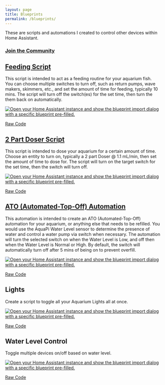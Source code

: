 ```yaml
---
layout: page
title: Blueprints
permalink: /blueprints/
---
```

These are scripts and automations I created to control other devices within Home Assistant.  
### [Join the Community](https://community.home-assistant.io/u/therealfalsereality/activity/topics)

## [Feeding Script](https://community.home-assistant.io/t/turn-off-switches-to-feed-your-fish-for-a-certain-amount-of-time-then-turn-back-on-aquarium-script/600544)
This script is intended to act as a feeding routine for your aquarium fish. You can choose multiple switches to turn off, such as return pumps, wave makers, skimmers, etc., and set the amount of time for feeding, typically 10 mins. The script will turn off the switch(es) for the set time, then turn the them back on automatically.

[![Open your Home Assistant instance and show the blueprint import dialog with a specific blueprint pre-filled.](https://my.home-assistant.io/badges/blueprint_import.svg)](https://my.home-assistant.io/redirect/blueprint_import/?blueprint_url=https%3A%2F%2Fgist.github.com%2FTheRealFalseReality%2F06d34488d84e81916768129b0398de25)

[Raw Code](https://gist.github.com/TheRealFalseReality/06d34488d84e81916768129b0398de25)

## [2 Part Doser Script](https://community.home-assistant.io/t/turn-on-a-switch-to-activate-doser-equipment-for-a-certain-amount-of-time-aquarium-script/600546)

This script is intended to dose your aquarium for a certain amount of time. Choose an entity to turn on, typically a 2 part Doser @ 1.1 mL/min, then set the amount of time to dose for. The script will turn on the target switch for the set time, then the switch will turn off.

[![Open your Home Assistant instance and show the blueprint import dialog with a specific blueprint pre-filled.](https://my.home-assistant.io/badges/blueprint_import.svg)](https://my.home-assistant.io/redirect/blueprint_import/?blueprint_url=https%3A%2F%2Fgist.github.com%2FTheRealFalseReality%2F9fd8f929b5f6cc32f6e8a67cd8104941)

[Raw Code](https://gist.github.com/TheRealFalseReality/9fd8f929b5f6cc32f6e8a67cd8104941)

## [ATO (Automated-Top-Off) Automation](https://community.home-assistant.io/t/create-ato-automation-control-switches-based-off-binary-sensor-aquarium-automation/600941)

This automation is intended to create an ATO (Automated-Top-Off) automation for your aquarium, or anything else that needs to be refilled. You would use the AquaPi Water Level sensor to determine the presence of water and control a water pump via switch when necessary. The automation will turn the selected switch on when the Water Level is Low, and off then when the Water Level is Normal or High. By default, the switch will automatically turn off after 5 mins of being on to prevent overfill.  

[![Open your Home Assistant instance and show the blueprint import dialog with a specific blueprint pre-filled.](https://my.home-assistant.io/badges/blueprint_import.svg)](https://my.home-assistant.io/redirect/blueprint_import/?blueprint_url=https%3A%2F%2Fgist.github.com%2FTheRealFalseReality%2Feab1edda7c678b8763ecdcddb45f2f1a)

[Raw Code](https://gist.github.com/TheRealFalseReality/eab1edda7c678b8763ecdcddb45f2f1a)

## Lights
Create a script to toggle all your Aquarium Lights all at once.

[![Open your Home Assistant instance and show the blueprint import dialog with a specific blueprint pre-filled.](https://my.home-assistant.io/badges/blueprint_import.svg)](https://my.home-assistant.io/redirect/blueprint_import/?blueprint_url=https%3A%2F%2Fgist.github.com%2FTheRealFalseReality%2F046bbbbef7cee12740190945d5ed22b9)

[Raw Code](https://gist.github.com/TheRealFalseReality/046bbbbef7cee12740190945d5ed22b9)

## Water Level Control
Toggle multiple devices on/off based on water level.

[![Open your Home Assistant instance and show the blueprint import dialog with a specific blueprint pre-filled.](https://my.home-assistant.io/badges/blueprint_import.svg)](https://my.home-assistant.io/redirect/blueprint_import/?blueprint_url=https%3A%2F%2Fgist.github.com%2FTheRealFalseReality%2F6a764c0904067d44ca45e8e59a3d8747)

[Raw Code](https://gist.github.com/TheRealFalseReality/6a764c0904067d44ca45e8e59a3d8747)
